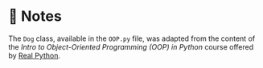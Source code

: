 # :notebook: Notes

The `Dog` class, available in the `OOP.py` file, was adapted from the content of the _Intro to Object-Oriented Programming (OOP) in Python_ course offered by [Real Python](https://realpython.com/).
